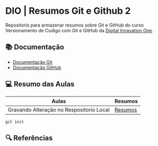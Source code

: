 
# DIO | Resumos Git e Github 2

Repositorio para armazenar resumos sobre Git e GitHub do curso Versionamento de Codigo com Git e GitHub da 
[Digital Innavation One](https://www.dio.me/).

## 📚 Documentação
 - [Documentação Git](https://git-scm.com/doc)
 - [Documentação GitHub](https://docs.github.com/pt)

 ## 💻 Resumo das Aulas
 | Aulas | Resumos |
 | ----- | ------- |
 | Gravando Alteração no Respositorio Local | [Resumos]()|

```
git init 
```

## 🔍 Referências
